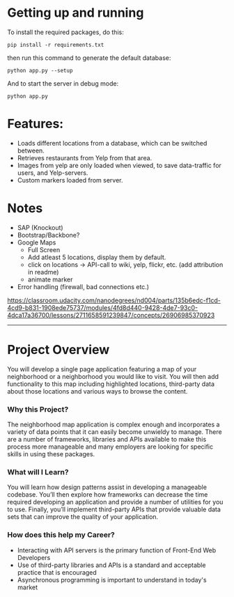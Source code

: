 # Getting up and running

To install the required packages, do this:
```
pip install -r requirements.txt
```

then run this command to generate the default database:
```
python app.py --setup
```

And to start the server in debug mode:
```
python app.py
```

# Features:
- Loads different locations from a database, which can be switched between.
- Retrieves restaurants from Yelp from that area.
- Images from yelp are only loaded when viewed, to save data-traffic for users, and Yelp-servers.
- Custom markers loaded from server.

# Notes
- SAP (Knockout)
- Bootstrap/Backbone?
- Google Maps
    - Full Screen
    - Add atleast 5 locations, display them by default.
    - click on locations -> API-call to wiki, yelp, flickr, etc. (add attribution in readme)
    - animate marker
- Error handling (firewall, bad connections etc.)

https://classroom.udacity.com/nanodegrees/nd004/parts/135b6edc-f1cd-4cd9-b831-1908ede75737/modules/4fd8d440-9428-4de7-93c0-4dca17a36700/lessons/2711658591239847/concepts/26906985370923

---


# Project Overview
You will develop a single page application featuring a map of your neighborhood or a neighborhood you would like to visit. You will then add functionality to this map including highlighted locations, third-party data about those locations and various ways to browse the content.

### Why this Project?
The neighborhood map application is complex enough and incorporates a variety of data points that it can easily become unwieldy to manage. There are a number of frameworks, libraries and APIs available to make this process more manageable and many employers are looking for specific skills in using these packages.

### What will I Learn?
You will learn how design patterns assist in developing a manageable codebase. You’ll then explore how frameworks can decrease the time required developing an application and provide a number of utilities for you to use. Finally, you’ll implement third-party APIs that provide valuable data sets that can improve the quality of your application.

### How does this help my Career?
- Interacting with API servers is the primary function of Front-End Web Developers
- Use of third-party libraries and APIs is a standard and acceptable practice that is encouraged
- Asynchronous programming is important to understand in today's market
